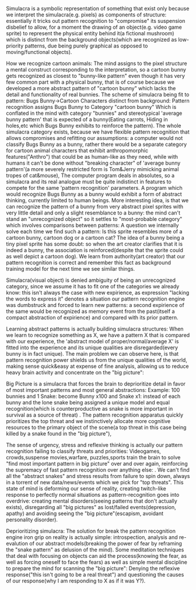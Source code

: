 Simulacra is a symbolic representation of something that exist only because we
interpret the simulacra(e.g. pixels) as components of structure:
essentially it tricks out pattern recognition to "compromise" its suspension disbelief to allow, for  a moment the drawing of an object(e.g. video game sprite) to represent the physical entity behind it(a fictional mushroom) which is distinct from the background objects(which are recognized as low-priority patterns, due being purely graphical as opposed to moving/functional objects).

How we recognize cartoon animals:
The mind assigns to the pixel structure a mental construct corresponding to the interpretation, so a cartoon bunny gets recognized as closest to "bunny-like pattern" even though it has very few common part with a physical bunny,
that is of course because we developed a more abstract pattern of "cartoon bunny" which lacks the detail and functionality of real bunnies.
The scheme of simulacra being fit to pattern:
Bugs Bunny->Cartoon Characters distinct from background:
Pattern recognition assigns Bugs Bunny to Category "cartoon bunny"
Which is conflated in the mind with category "bunnies" and stereotypical 
'average bunny pattern' that is expected of a bunny(Eating carrots, Hiding in holes,etc which Bugs Bunny exhibits to reinforce the pattern).
The whole simulacra category exists, because we have flexible pattern recognition that allows compromises and refitting our assumptions:
a computer would not classify Bugs Bunny as a bunny,
rather there would be a separate category for cartoon animal characters that
 exhibit anthropomorphic features("Anthro") that could be as human-like as they need, while with humans it can't be done without
"breaking character" of 'average bunny pattern'(a more severely restricted form is  Tom&Jerry mimicking  animal tropes of cat&mouse),
The computer program deals in absolutes, so a simulacra and its real analogue must be quite indistinct in features to compete for the same 'pattern recognition' parameters.  A program which would recognize Bugs Bunny as a bunny would exhibit a form of abstract thinking, currently limited to human beings.
More interesting idea, is that we can recognize the pattern of a bunny from very abstract pixel sprites with very little detail and only a slight resemblance to a bunny: the mind can't stand an "unrecognized object" so it settles to "most-probable category" which involves comparisons between patterns:
A question we internally solve each time we find such a pattern:
Is this sprite resembles more of a cartoon bunny, cartoon dog or a cartoon cat?
The idea of a bunny being a tiny pixel sprite has some doubt: so when the art creator clarifies that it is indeed a bunny, the association is reinforced(despite that the sprite could as well depict a cartoon dog).
We learn from authority(art creator) that our pattern recognition is correct and remember this fact as background training model for the next time we see similar things. 

Simulacra(visual object) is denied ambiguity of being an unrecognized category, since we assume it has to fit one of the categories we already know: this isn't
always the case with new expirience, as expression "lacking the words to express it" denotes a situation our pattern recognition engine was dumbstruck and forced to learn new patterns: a second expirience of the same would be recognized as memory event from the past(itself a compact abstraction of expirience) and compared with its prior pattern.

Learning abstract patterns is actually building simulacra structures:
When we learn to recognize something as X, we have a pattern X that is compared with our experience, the 'abstract model of proper/normal/average X'
is fitted into the experience and its unique qualities are disregarded(every bunny is in fact unique).
The main problem  we can observe here, is that pattern recognition power shields us from the unique qualities of the world, making sense quick&easy at expense of fine analysis, allowing us to reduce heavy brain activity and concentrate on the "big picture":

Big Picture is a simulacra that forces the brain to deprioritize detail in favor of most important patterns and most general abstractions:
Example:
100 bunnies and 1 Snake: become Bunny x100  and Snake x1:
instead of each bunny and the lone snake being 
assigned  a unique model and equal recognition(which is counterproductive as snake is more important in survival as a source of threat) . 
The pattern recognition apparatus quickly prioritizes the top threat and we instinctively allocate more cognitive resources to the primary object of the scene(a top threat in this case being killed by a snake found in the "big picture"),

The sense of urgency, stress and reflexive thinking is actually our pattern recognition failing to classify threats and priorities:
Videogames, crowds,suspense movies,warfare, puzzles,sports train the brain to solve "find most important pattern in big picture" over and over again, reinforcing the supremacy of fast pattern recognition over anything else: .
We can't find all the "abstract snakes" and stress results from failure to spin down,
always in a torrent of new data/news/events which we pick for "top threats". 
This state of mind is deforming our sense of reality, creating twitch-like response to perfectly normal situations as pattern-recognition goes into overdrive:
creating mental disorders(seeing patterns that don't actually exists), disregarding all "big pictures" as lost/failed events(depression, apathy) and avoiding seeing the "big picture"(escapism, avoidant personality disorder).

Deprioritizing simulacra:
The solution for break the pattern recognition engine iron grip on reality is actually simple: introspection, analysis and re-evalution of our abstract models(breaking the power of fear by reframing the "snake pattern" as delusion of the mind).
Some meditation techniques that deal with focusing on objects can aid the process(knowing the fear, as well as forcing oneself to face the fears) as well as simple mental discipline to prepare the mind for scanning the "big picture":
Denying the reflexive response("this isn't going to be a real threat") and questioning the causes of our response(why I am responding to X as if it was Y?).
